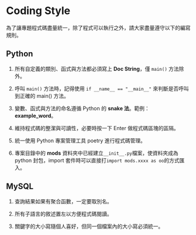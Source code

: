 # Coding Style
為了讓專題程式碼盡量統一，除了程式可以執行之外，請大家盡量遵守以下的編寫規則。



## Python
1. 所有自定義的類別、函式與方法都必須寫上 **Doc String**，僅 `main()` 方法除外。

2. 呼叫 `main()` 方法時，記得使用 `if __name__ == "__main__"` 來判斷是否呼叫到正確的 main() 方法。

3. 變數、函式與方法的命名遵循 Python 的 **snake 法**。範例：**example_word**。

4. 維持程式碼的整潔與可讀性，必要時按一下 Enter 做程式碼區塊的區隔。

5. 統一使用 Python 專案管理工具 poetry 進行程式碼管理。

6. 專案目錄中的 **mods** 資料夾中已經建立`__init__.py`檔案，使資料夾成為 python 封包，import 套件時可以直接打`import mods.xxxx as oo`的方式匯入。



## MySQL
1. 查詢結果如果有聚合函數，一定要取別名。

2. 所有子語言的敘述置左以方便程式碼閱讀。

3. 關鍵字的大小寫隨個人喜好，但同一個檔案內的大小寫必須統一。
